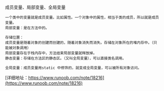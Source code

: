 
成员变量、局部变量、全局变量
```
一个类中的变量就是成员变量。比如属性。一个对象中的属性，相当于类的成员，所以就是成员变量。
局部变量：是在方法中的。

存储位置：
成员变量是随着对象的创建而创建的，随着对象消失而消失。存储在对象所在的堆内存中。（只能被对象调用）
局部变量存在于栈内存中，方法结束局部变量就释放掉。
静态变量：存储在方法区的静态区。（又叫全局变量），可以直接类名调用。

全局变量：成员变量用static 中修饰的，就变成全局变量，可以被所有对象访问。

```
[详细地址：https://www.runoob.com/note/18216](https://www.runoob.com/note/18216)